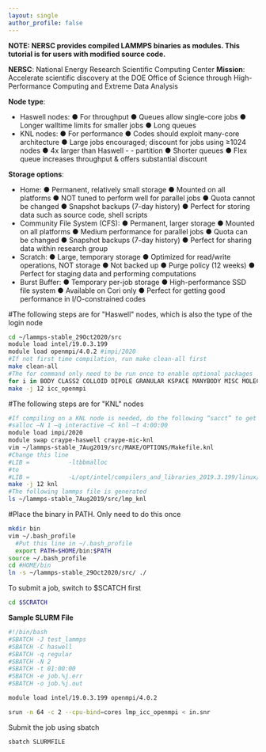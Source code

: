 ```yaml
---
layout: single
author_profile: false
---
```


**NOTE: NERSC provides compiled LAMMPS binaries as modules. This tutorial is for users with modified source code.**

**NERSC**: National Energy Research Scientific Computing Center
**Mission**: Accelerate scientific discovery at the DOE Office of Science through High-Performance Computing and Extreme Data Analysis

**Node type**:
- Haswell nodes: ● For throughput ● Queues allow single-core jobs ● Longer walltime limits for smaller jobs ● Long queues
- KNL nodes: ● For performance ● Codes should exploit many-core architecture ● Large jobs encouraged; discount for jobs using ≥1024 nodes ● 4x larger than Haswell - - partition ● Shorter queues ● Flex queue increases throughput & offers substantial discount

**Storage options**:
- Home: ● Permanent, relatively small storage ● Mounted on all platforms ● NOT tuned to perform well for parallel jobs ● Quota cannot be changed ● Snapshot backups (7-day history) ● Perfect for storing data such as source code, shell scripts
- Community File System (CFS): ● Permanent, larger storage ● Mounted on all platforms ● Medium performance for parallel jobs ● Quota can be changed ● Snapshot backups (7-day history) ● Perfect for sharing data within research group
- Scratch: ● Large, temporary storage ● Optimized for read/write operations, NOT storage ● Not backed up ● Purge policy (12 weeks) ● Perfect for staging data and performing computations
- Burst Buffer: ● Temporary per-job storage ● High-performance SSD file system ● Available on Cori only ● Perfect for getting good performance in I/O-constrained codes


#The following steps are for "Haswell" nodes, which is also the type of the login node
```bash
cd ~/lammps-stable_29Oct2020/src
module load intel/19.0.3.199    
module load openmpi/4.0.2 #impi/2020
#If not first time compilation, run make clean-all first
make clean-all
#The for command only need to be run once to enable optional packages
for i in BODY CLASS2 COLLOID DIPOLE GRANULAR KSPACE MANYBODY MISC MOLECULE MPIIO RIGID USER-MISC USER-PHONON USER-REAXC; do make yes-$i; done
make -j 12 icc_openmpi
```

#The following steps are for "KNL" nodes
```bash
#If compiling on a KNL node is needed, do the following “sacct” to get onto a compute node
#salloc –N 1 –q interactive –C knl –t 4:00:00
module load impi/2020
module swap craype-haswell craype-mic-knl
vim ~/lammps-stable_7Aug2019/src/MAKE/OPTIONS/Makefile.knl
#Change this line
#LIB =           -ltbbmalloc
#to
#LIB =           -L/opt/intel/compilers_and_libraries_2019.3.199/linux/tbb/lib/intel64/gcc4.7 -ltbbmalloc
make -j 12 knl
#The following lammps file is generated
ls ~/lammps-stable_7Aug2019/src/lmp_knl
```

#Place the binary in PATH. Only need to do this once
```bash
mkdir bin
vim ~/.bash_profile
  #Put this line in ~/.bash_profile
  export PATH=$HOME/bin:$PATH
source ~/.bash_profile
cd #HOME/bin
ln -s ~/lammps-stable_29Oct2020/src/ ./
```

To submit a job, switch to $SCATCH first
```bash
cd $SCRATCH
```
**Sample SLURM File**
```bash
#!/bin/bash
#SBATCH -J test_lammps
#SBATCH -C haswell
#SBATCH -q regular
#SBATCH -N 2
#SBATCH -t 01:00:00
#SBATCH -e job.%j.err
#SBATCH -o job.%j.out

module load intel/19.0.3.199 openmpi/4.0.2

srun -n 64 -c 2 --cpu-bind=cores lmp_icc_openmpi < in.snr
```
Submit the job using sbatch
```bash
sbatch SLURMFILE
```
